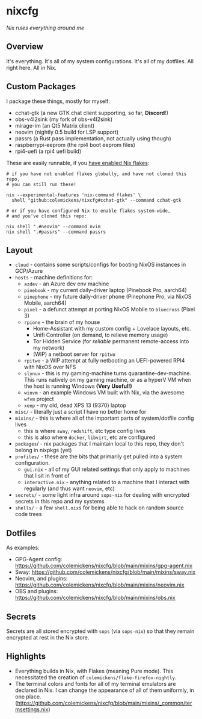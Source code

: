 # nixcfg
*Nix rules everything around me*

<!--[![builds.sr.ht status](https://builds.sr.ht/~colemickens/nixcfg.svg)](https://builds.sr.ht/~colemickens/nixcfg?)-->

## Overview

It's everything. It's all of my system configurations. It's all of my dotfiles. All right here. All in Nix.

## Custom Packages

I package these things, mostly for myself:

- cchat-gtk (a new GTK chat client supporting, so far, **Discord**!)
- obs-v4l2sink (my fork of obs-v4l2sink)
- mirage-im (an Qt5 Matrix client)
- neovim (nightly 0.5 build for LSP support)
- passrs (a Rust pass implementation, not actually using though)
- raspberrypi-eeprom (the rpi4 boot eeprom files)
- rpi4-uefi (a rpi4 uefi build)

These are easily runnable, if you [have enabled Nix flakes](https://discourse.nixos.org/t/using-experimental-nix-features-in-nixos-and-when-they-will-land-in-stable/7401/4):

```shell
# if you have not enabled flakes globally, and have not cloned this repo,
# you can still run these!

nix --experimental-features 'nix-command flakes' \
  shell "github:colemickens/nixcfg#cchat-gtk" --command cchat-gtk

# or if you have configured Nix to enable flakes system-wide,
# and you've cloned this repo:

nix shell ".#neovim" --command nvim
nix shell ".#passrs" --command passrs
```

## Layout
* `cloud` - contains some scripts/configs for booting NixOS instances in GCP/Azure
* `hosts` - machine definitions for:
  * `azdev` - an Azure dev env machine
  * `pinebook` - my current daily-driver laptop (Pinebook Pro, aarch64)
  * `pinephone` - my future daily-driver phone (Pinephone Pro, via NixOS Mobile, aarch64)
  * `pixel` - a defunct attempt at porting NixOS Mobile to `bluecross` (Pixel 3)
  * `rpione` - the brain of my house
    * Home-Assistant with my custom config + Lovelace layouts, etc.
    * Unifi Controller (on demand, to relieve memory usage)
    * Tor Hidden Service (for _reliable_ permanent remote-access into my network)
    * (WIP) a netboot server for `rpitwo`
  * `rpitwo` - a WIP attempt at fully netbooting an UEFI-powered RPI4 with NixOS over NFS
  * `slynux` - this is my gaming-machine turns quarantine-dev-machine. This runs natively on my gaming machine, or as a hyperV VM when the host is running Windows **(Very Useful!)**
  * `winvm` - an example Windows VM built with Nix, via the awesome `wfvm` project
  * `xeep` - my old, dead XPS 13 (9370) laptop
* `misc/` - literally just a script I have no better home for
* `mixins/` - this is where all of the important parts of system/dotfile config lives
  * this is where `sway`, `redshift`, etc type config lives
  * this is also where `docker`, `libvirt`, etc are configured
* `packages`/ - nix packages that I maintain local to this repo, they don't belong in nixpkgs (yet)
* `profiles/` - these are the bits that primarily get pulled into a system configuration.
  * `gui.nix` - all of my GUI related settings that only apply to machines that I sit in front of
  * `interactive.nix` - anything related to a machine that I interact with regularly (and thus want `neovim`, etc)
* `secrets/` - some light infra around `sops-nix` for dealing with encrypted secrets in this repo and my systems
* `shells/` - a few `shell.nix`s for being able to hack on random source code trees


## Dotfiles

As examples:

- GPG-Agent config: https://github.com/colemickens/nixcfg/blob/main/mixins/gpg-agent.nix
- Sway: https://github.com/colemickens/nixcfg/blob/main/mixins/sway.nix
- Neovim, and plugins: https://github.com/colemickens/nixcfg/blob/main/mixins/neovim.nix
- OBS and plugins: https://github.com/colemickens/nixcfg/blob/main/mixins/obs.nix

## Secrets

Secrets are all stored encrypted with `sops` (via `sops-nix`) so that they remain encrypted at rest in the Nix store.

## Highlights

* Everything builds in Nix, with Flakes (meaning Pure mode). This necessitated the  creation of `colemickens/flake-firefox-nightly`.
* The terminal colors and fonts for all of my terminal emulators are declared in Nix. I can change the appearance of all of them uniformly, in one place. (https://github.com/colemickens/nixcfg/blob/main/mixins/_common/termsettings.nix)
